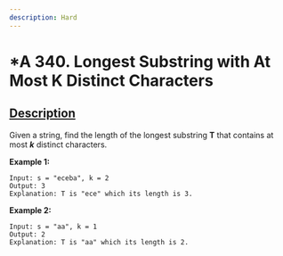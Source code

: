 ```yaml
---
description: Hard
---
```


# \*A 340. Longest Substring with At Most K Distinct Characters

## [Description](https://leetcode.com/problems/longest-substring-with-at-most-k-distinct-characters/)

Given a string, find the length of the longest substring **T** that contains at most _**k**_ distinct characters.

**Example 1:**

```text
Input: s = "eceba", k = 2
Output: 3
Explanation: T is "ece" which its length is 3.
```

**Example 2:**

```text
Input: s = "aa", k = 1
Output: 2
Explanation: T is "aa" which its length is 2.
```

